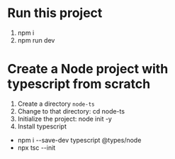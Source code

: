 # Run this project
1. npm i
2. npm run dev
# Create a Node project with typescript from scratch
1. Create a directory `node-ts`
2. Change to that directory: cd node-ts
3. Initialize the project: node init -y
4. Install typescript
* npm i --save-dev typescript @types/node
* npx tsc --init
